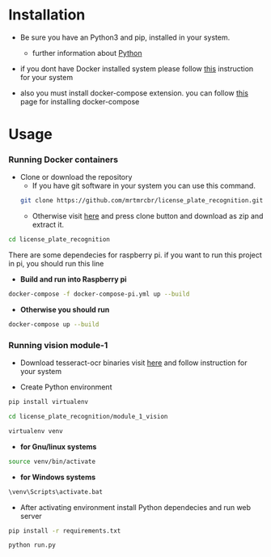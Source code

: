 # Installation

- Be sure you have an Python3 and pip, installed in your system.

    - further information about [Python](https://www.python.org/downloads/)

- if you dont have Docker installed system please follow [this](https://docs.docker.com/desktop/) instruction for your system

- also you must install docker-compose extension. you can follow [this](https://docs.docker.com/compose/install/) page for installing docker-compose

# Usage

### Running Docker containers
- Clone or download the repository
    - If you have git software in your system you can use this command.
    ```sh
    git clone https://github.com/mrtmrcbr/license_plate_recognition.git
    ```
    - Otherwise visit [here](https://github.com/mrtmrcbr/license_plate_recognition) and press clone button and download as zip and extract it.


```sh
cd license_plate_recognition
```

There are some dependecies for raspberry pi. if you want to run this project in pi, you should run this line
- **Build and run into Raspberry pi**
```sh
docker-compose -f docker-compose-pi.yml up --build
```

- **Otherwise you should run**
```sh
docker-compose up --build
```

### Running vision module-1

- Download tesseract-ocr binaries visit [here](https://tesseract-ocr.github.io/tessdoc/4.0-with-LSTM.html#400-alpha-for-windows) and follow instruction for your system

- Create Python environment
```sh
pip install virtualenv

cd license_plate_recognition/module_1_vision

virtualenv venv
```
- **for Gnu/linux systems**
```sh
source venv/bin/activate
```

- **for Windows systems**
```sh
\venv\Scripts\activate.bat
```

- After activating environment install Python dependecies and run web server
```sh
pip install -r requirements.txt

python run.py
```
